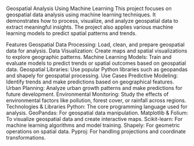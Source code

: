 Geospatial Analysis Using Machine Learning
This project focuses on geospatial data analysis using machine learning techniques. It demonstrates how to process, visualize, and analyze geospatial data to extract meaningful insights. The project also applies various machine learning models to predict spatial patterns and trends.

Features
Geospatial Data Processing: Load, clean, and prepare geospatial data for analysis.
Data Visualization: Create maps and spatial visualizations to explore geographic patterns.
Machine Learning Models: Train and evaluate models to predict trends or spatial outcomes based on geospatial data.
Geospatial Libraries: Use popular Python libraries such as geopandas and shapely for geospatial processing.
Use Cases
Predictive Modeling: Identify trends and make predictions based on geographical features.
Urban Planning: Analyze urban growth patterns and make predictions for future development.
Environmental Monitoring: Study the effects of environmental factors like pollution, forest cover, or rainfall across regions.
Technologies & Libraries
Python: The core programming language used for analysis.
GeoPandas: For geospatial data manipulation.
Matplotlib & Folium: To visualize geospatial data and create interactive maps.
Scikit-learn: For machine learning algorithms and model training.
Shapely: For geometric operations on spatial data.
Pyproj: For handling projections and coordinate transformations.
